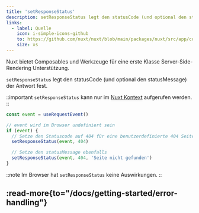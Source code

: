 ```yaml
---
title: 'setResponseStatus'
description: setResponseStatus legt den statusCode (und optional den statusMessage) der Antwort fest.
links:
  - label: Quelle
    icon: i-simple-icons-github
    to: https://github.com/nuxt/nuxt/blob/main/packages/nuxt/src/app/composables/ssr.ts
    size: xs
---
```


Nuxt bietet Composables und Werkzeuge für eine erste Klasse Server-Side-Rendering Unterstützung.

`setResponseStatus` legt den statusCode (und optional den statusMessage) der Antwort fest.

::important
`setResponseStatus` kann nur im [Nuxt Kontext](/docs/guide/going-further/nuxt-app#der-nuxt-kontext) aufgerufen werden.
::

```js
const event = useRequestEvent()

// event wird im Browser undefiniert sein
if (event) {
  // Setze den Statuscode auf 404 für eine benutzerdefinierte 404 Seite
  setResponseStatus(event, 404)

  // Setze den statusMessage ebenfalls
  setResponseStatus(event, 404, 'Seite nicht gefunden')
}
```

::note
Im Browser hat `setResponseStatus` keine Auswirkungen.
::

:read-more{to="/docs/getting-started/error-handling"}
---